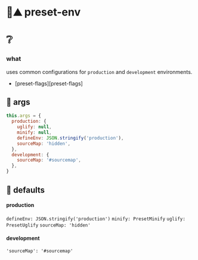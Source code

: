 # 🍰⛰ preset-env

# ❔

### what
uses common configurations for `production` and `development` environments.
- [preset-flags][preset-flags]


## 🐬 args
```js
this.args = {
  production: {
    uglify: null,
    minify: null,
    defineEnv: JSON.stringify('production'),
    sourceMap: 'hidden',
  },
  development: {
    sourceMap: '#sourcemap',
  },
}
```

## 🍦 defaults

#### production

`defineEnv: JSON.stringify('production')`
`minify: PresetMinify`
`uglify: PresetUglify`
`sourceMap: 'hidden'`

#### development

`'sourceMap': '#sourcemap'`

